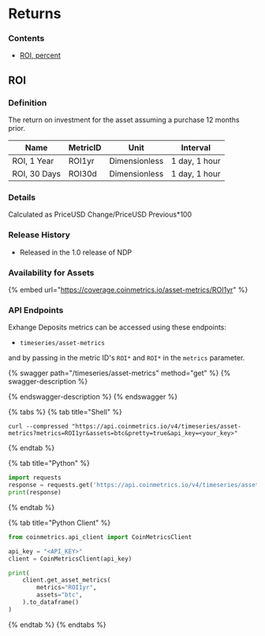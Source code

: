 # Returns

### Contents

* [ROI, percent](returns.md#roi)

## ROI

### Definition

The return on investment for the asset assuming a purchase 12 months prior.[\
](https://docs.coinmetrics.io/info/metrics/ROI1yr)

| Name         | MetricID | Unit          | Interval      |
| ------------ | -------- | ------------- | ------------- |
| ROI, 1 Year  | ROI1yr   | Dimensionless | 1 day, 1 hour |
| ROI, 30 Days | ROI30d   | Dimensionless | 1 day, 1 hour |

### Details

Calculated as PriceUSD Change/PriceUSD Previous\*100

### Release History

* Released in the 1.0 release of NDP

### Availability for Assets

{% embed url="https://coverage.coinmetrics.io/asset-metrics/ROI1yr" %}

### API Endpoints

Exhange Deposits metrics can be accessed using these endpoints:

* `timeseries/asset-metrics`

and by passing in the metric ID's `ROI*` and `ROI*` in the `metrics` parameter.

{% swagger path="/timeseries/asset-metrics" method="get" %}
{% swagger-description %}

{% endswagger-description %}
{% endswagger %}

{% tabs %}
{% tab title="Shell" %}
```shell
curl --compressed "https://api.coinmetrics.io/v4/timeseries/asset-metrics?metrics=ROI1yr&assets=btc&pretty=true&api_key=<your_key>"
```
{% endtab %}

{% tab title="Python" %}
```python
import requests
response = requests.get('https://api.coinmetrics.io/v4/timeseries/asset-metrics?metrics=ROI1yr&assets=btc&pretty=true&api_key=<your_key>').json()
print(response)
```
{% endtab %}

{% tab title="Python Client" %}
```python
from coinmetrics.api_client import CoinMetricsClient

api_key = "<API_KEY>"
client = CoinMetricsClient(api_key)

print(
    client.get_asset_metrics(
        metrics="ROI1yr", 
        assets="btc",
    ).to_dataframe()
)
```
{% endtab %}
{% endtabs %}
